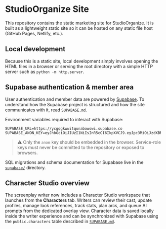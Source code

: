 # StudioOrganize Site

This repository contains the static marketing site for StudioOrganize. It is built as a lightweight static site so it can be hosted on any static file host (GitHub Pages, Netlify, etc.).

## Local development

Because this is a static site, local development simply involves opening the HTML files in a browser or serving the root directory with a simple HTTP server such as `python -m http.server`.

## Supabase authentication & member area

User authentication and member data are powered by [Supabase](https://supabase.com/). To understand how the Supabase project is structured and how the site communicates with it, read [`SUPABASE.md`](SUPABASE.md).

Environment variables required to interact with Supabase:

```
SUPABASE_URL=https://ycgqgkwwitqunabowswi.supabase.co
SUPABASE_ANON_KEY=eyJhbGciOiJIUzI1NiIsInR5cCI6IkpXVCJ9.eyJpc3MiOiJzdXBhYmFzZSIsInJlZiI6InljZ3Fna3d3aXRxdW5hYm93c3dpIiwicm9sZSI6ImFub24iLCJpYXQiOjE3NTkxNTg2NTAsImV4cCI6MjA3NDczNDY1MH0.W0mKqZlHVn6tRYSyZ4VRK4zCpCPC1ICwqtqoWrQMBuU
```

> ⚠️  Only the `anon` key should be embedded in the browser. Service-role keys must never be committed to the repository or exposed to browsers.

SQL migrations and schema documentation for Supabase live in the [`supabase/`](supabase/) directory.

## Character Studio overview

The screenplay writer now includes a Character Studio workspace that launches from the **Characters** tab. Writers can review their cast, update profiles, manage look references, track stats, plan arcs, and queue AI prompts from the dedicated overlay view. Character data is saved locally inside the writer experience and can be synchronized with Supabase using the `public.characters` table described in [`SUPABASE.md`](SUPABASE.md).

